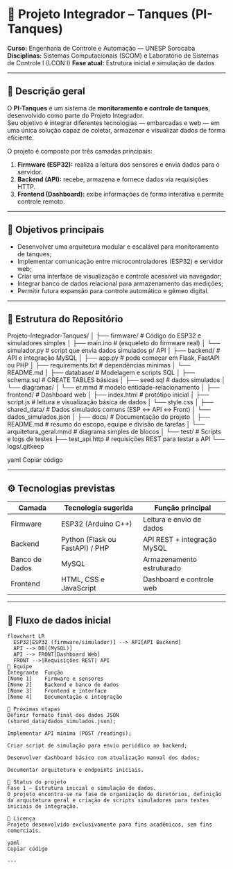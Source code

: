 # 🧪 Projeto Integrador – Tanques (PI-Tanques)

**Curso:** Engenharia de Controle e Automação — UNESP Sorocaba  
**Disciplinas:** Sistemas Computacionais (SCOM) e Laboratório de Sistemas de Controle I (LCON I) 
**Fase atual:** Estrutura inicial e simulação de dados  

---

## 📘 Descrição geral

O **PI-Tanques** é um sistema de **monitoramento e controle de tanques**, desenvolvido como parte do Projeto Integrador.  
Seu objetivo é integrar diferentes tecnologias — embarcadas e web — em uma única solução capaz de coletar, armazenar e visualizar dados de forma eficiente.

O projeto é composto por três camadas principais:

1. **Firmware (ESP32):** realiza a leitura dos sensores e envia dados para o servidor.
2. **Backend (API):** recebe, armazena e fornece dados via requisições HTTP.
3. **Frontend (Dashboard):** exibe informações de forma interativa e permite controle remoto.

---

## 🧩 Objetivos principais

- Desenvolver uma arquitetura modular e escalável para monitoramento de tanques;
- Implementar comunicação entre microcontroladores (ESP32) e servidor web;
- Criar uma interface de visualização e controle acessível via navegador;
- Integrar banco de dados relacional para armazenamento das medições;
- Permitir futura expansão para controle automático e gêmeo digital.

---

## 🧱 Estrutura do Repositório

Projeto-Integrador-Tanques/
│
├── firmware/ # Código do ESP32 e simuladores simples
│ ├── main.ino # (esqueleto do firmware real)
│ └── simulador.py # script que envia dados simulados p/ API
│
├── backend/ # API e integração MySQL
│ ├── app.py # pode começar em Flask, FastAPI ou PHP
│ ├── requirements.txt # dependências mínimas
│ └── README.md
│
├── database/ # Modelagem e scripts SQL
│ ├── schema.sql # CREATE TABLES básicas
│ ├── seed.sql # dados simulados
│ └── diagramas/
│ └── er.mmd # modelo entidade-relacionamento
│
├── frontend/ # Dashboard web
│ ├── index.html # protótipo inicial
│ ├── script.js # leitura e visualização básica de dados
│ └── style.css
│
├── shared_data/ # Dados simulados comuns (ESP ↔ API ↔ Front)
│ └── dados_simulados.json
│
├── docs/ # Documentação do projeto
│ ├── README.md # resumo do escopo, equipe e divisão de tarefas
│ └── arquitetura_geral.mmd # diagrama simples de blocos
│
└── test/ # Scripts e logs de testes
├── test_api.http # requisições REST para testar a API
└── logs/.gitkeep

yaml
Copiar código

---

## ⚙️ Tecnologias previstas

| Camada | Tecnologia sugerida | Função principal |
|--------|---------------------|------------------|
| Firmware | ESP32 (Arduino C++) | Leitura e envio de dados |
| Backend | Python (Flask ou FastAPI) / PHP | API REST + integração MySQL |
| Banco de Dados | MySQL | Armazenamento estruturado |
| Frontend | HTML, CSS e JavaScript | Dashboard e controle web |

---

## 🔗 Fluxo de dados inicial

```mermaid
flowchart LR
  ESP32[ESP32 (firmware/simulador)] --> API[API Backend]
  API --> DB[(MySQL)]
  API --> FRONT[Dashboard Web]
  FRONT -->|Requisições REST| API
👥 Equipe
Integrante	Função
[Nome 1]	Firmware e sensores
[Nome 2]	Backend e banco de dados
[Nome 3]	Frontend e interface
[Nome 4]	Documentação e integração

🚀 Próximas etapas
Definir formato final dos dados JSON (shared_data/dados_simulados.json);

Implementar API mínima (POST /readings);

Criar script de simulação para envio periódico ao backend;

Desenvolver dashboard básico com atualização manual dos dados;

Documentar arquitetura e endpoints iniciais.

🧠 Status do projeto
Fase 1 — Estrutura inicial e simulação de dados.
O projeto encontra-se na fase de organização de diretórios, definição da arquitetura geral e criação de scripts simuladores para testes iniciais de integração.

📄 Licença
Projeto desenvolvido exclusivamente para fins acadêmicos, sem fins comerciais.

yaml
Copiar código

---
